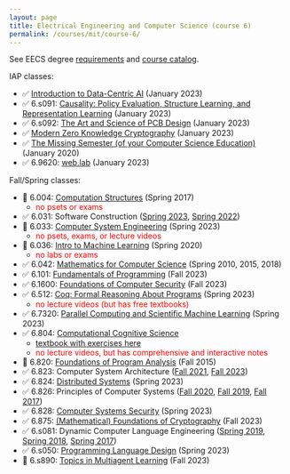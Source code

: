 ```yaml
---
layout: page
title: Electrical Engineering and Computer Science (course 6)
permalink: /courses/mit/course-6/
---
```


See EECS degree [requirements](https://www.eecs.mit.edu/academics/undergraduate-programs/curriculum/) and [course catalog](http://student.mit.edu/catalog/m6a.html).

IAP classes:
- ✅ [Introduction to Data-Centric AI](https://dcai.csail.mit.edu) (January 2023)
- ✅ 6.s091: [Causality: Policy Evaluation, Structure Learning, and Representation Learning](https://github.com/csquires/6.S091-causality) (January 2023)
- ✅ 6.s092: [The Art and Science of PCB Design](https://pcb.mit.edu/) (January 2023)
- ✅ [Modern Zero Knowledge Cryptography](zkiap.com) (January 2023)
- ✅ [The Missing Semester (of your Computer Science Education)](https://missing.csail.mit.edu/) (January 2020)
- ✅ 6.9620: [web.lab](https://weblab.mit.edu/schedule/) (January 2023)

Fall/Spring classes:
- 🔄 6.004: [Computation Structures](https://ocw.mit.edu/courses/6-004-computation-structures-spring-2017/) (Spring 2017)
  - <span style="color:red">no psets or exams</span>
- ✅ 6.031: Software Construction ([Spring 2023](https://web.mit.edu/6.031/www/sp23/), [Spring 2022](https://web.mit.edu/6.031/www/sp22/))
- 🔄 6.033: [Computer System Engineering](https://web.mit.edu/6.1800/www/) (Spring 2023)
  - <span style="color:red">no psets, exams, or lecture videos</span>
- 🔄 6.036: [Intro to Machine Learning](https://openlearninglibrary.mit.edu/courses/course-v1:MITx+6.036+1T2019/course/#block-v1:MITx+6.036+1T2019+type@sequential+block@intro_ml) (Spring 2020)
  - <span style="color:red">no labs or exams</span>
- ✅ 6.042: [Mathematics for Computer Science](/courses/mit/course-6/6-042/) (Spring 2010, 2015, 2018)
- ✅ 6.101: [Fundamentals of Programming](https://py.mit.edu/fall23/calendar) (Fall 2023)
- ✅ 6.1600: [Foundations of Computer Security](https://61600.csail.mit.edu/2023/) (Fall 2023)
- ✅ 6.512: [Coq: Formal Reasoning About Programs](https://frap.csail.mit.edu/) (Spring 2023)
  - <span style="color:red">no lecture videos (but has free textbooks)</span>
- ✅ 6.7320: [Parallel Computing and Scientific Machine Learning](https://book.sciml.ai/) (Spring 2023)
- ✅ 6.804: [Computational Cognitive Science](http://9.660.scripts.mit.edu/)
  - [textbook with exercises here](https://probmods.org/)
  - <span style="color:red">no lecture videos, but has comprehensive and interactive notes</span>
- 📝 6.820: [Foundations of Program Analysis](https://ocw.mit.edu/courses/6-820-fundamentals-of-program-analysis-fall-2015/) (Fall 2015)
- ✅ 6.823: Computer System Architecture ([Fall 2021](https://web.archive.org/web/20220525062408/http://csg.csail.mit.edu/6.823/), [Fall 2023](http://csg.csail.mit.edu/6.5900/))
- ✅ 6.824: [Distributed Systems](https://pdos.csail.mit.edu/6.824/) (Spring 2023)
- ✅ 6.826: Principles of Computer Systems ([Fall 2020](https://6826.csail.mit.edu/2020/), [Fall 2019](https://6826.csail.mit.edu/2019/), [Fall 2017](https://6826.csail.mit.edu/2017/))
- ✅ 6.828: [Computer Systems Security](https://css.csail.mit.edu/6.5660/) (Spring 2023)
- ✅ 6.875: [(Mathematical) Foundations of Cryptography](https://mit6875.github.io) (Fall 2023)
- ✅ 6.s081: Dynamic Computer Language Engineering ([Spring 2019](http://6.s081.scripts.mit.edu/sp19/schedule.html), [Spring 2018](http://6.s081.scripts.mit.edu/sp18/schedule.html), [Spring 2017](http://6.s081.scripts.mit.edu/sp17/schedule.html))
- ✅ 6.s050: [Programming Language Design](https://people.csail.mit.edu/feser/pld-s23/) (Spring 2023)
- 📝 6.s890: [Topics in Multiagent Learning](http://web.mit.edu/~gfarina/www/6S890/) (Fall 2023)